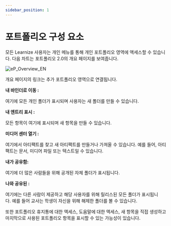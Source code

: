```yaml
---
sidebar_position: 1
---
```


# 포트폴리오 구성 요소

모든 Learnize 사용자는 개인 메뉴를 통해 개인 포트폴리오 영역에 액세스할 수 있습니다. 다음 차트는 포트폴리오 2.0의 개요 페이지를 보여줍니다.

![eP_Overview_EN](/img/portfolio/eP_Overview_EN.png)

개요 페이지의 링크는 추가 포트폴리오 영역으로 연결됩니다.

**내 바인더로 이동 :**

여기에 모든 개인 폴더가 표시되며 사용자는 새 폴더를 만들 수 있습니다.

**내 엔트리 표시 :**

모든 항목이 여기에 표시되며 새 항목을 만들 수 있습니다.

**미디어 센터 열기 :**

여기에서 아티팩트를 찾고 새 아티팩트를 만들거나 가져올 수 있습니다. 예를 들어, 아티팩트는 문서, 미디어 파일 또는 텍스트일 수 있습니다.

**내가 공유함:**

여기에 더 많은 사람들을 위해 공개된 자체 폴더가 표시됩니다.

**나와 공유된 :**

여기에는 다른 사람이 제공하고 해당 사용자를 위해 릴리스된 모든 폴더가 표시됩니다. 예를 들어 교사는 학생이 자신을 위해 해제한 폴더를 볼 수 있습니다.

또한 포트폴리오 휴지통에 대한 액세스, 도움말에 대한 액세스, 새 항목을 직접 생성하고 마지막으로 사용된 포트폴리오 항목을 표시할 수 있는 가능성이 있습니다.